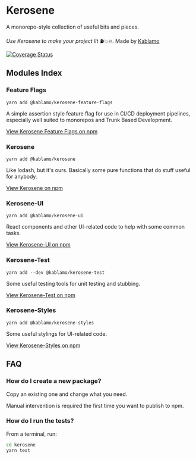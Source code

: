 # Kerosene

A monorepo-style collection of useful bits and pieces.

_Use Kerosene to make your project *lit*_ ⛽💥🔥. Made by [Kablamo](https://kablamo.com.au?ref=docs)

[![Coverage Status](https://coveralls.io/repos/github/KablamoOSS/kerosene/badge.svg?branch=master)](https://coveralls.io/github/KablamoOSS/kerosene?branch=master)

## Modules Index

### Feature Flags

```
yarn add @kablamo/kerosene-feature-flags
```

A simple assertion style feature flag for use in CI/CD deployment pipelines, especially well suited to monorepos and Trunk Based Development.

[View Kerosene Feature Flags on npm](https://www.npmjs.com/package/@kablamo/kerosene-feature-flags)

### Kerosene

```
yarn add @kablamo/kerosene
```

Like lodash, but it's ours. Basically some pure functions that do stuff useful for anybody.

[View Kerosene on npm](https://www.npmjs.com/package/@kablamo/kerosene)

### Kerosene-UI

```
yarn add @kablamo/kerosene-ui
```

React components and other UI-related code to help with some common tasks.

[View Kerosene-UI on npm](https://www.npmjs.com/package/@kablamo/kerosene-ui)

### Kerosene-Test

```
yarn add --dev @kablamo/kerosene-test
```

Some useful testing tools for unit testing and stubbing.

[View Kerosene-Test on npm](https://www.npmjs.com/package/@kablamo/kerosene-test)

### Kerosene-Styles

```
yarn add @kablamo/kerosene-styles
```

Some useful stylings for UI-related code.

[View Kerosene-Styles on npm](https://www.npmjs.com/package/@kablamo/kerosene-styles)

## FAQ

### How do I create a new package?

Copy an existing one and change what you need.

Manual intervention is required the first time you want to publish to npm.

### How do I run the tests?

From a terminal, run:

```bash
cd kerosene
yarn test
```
